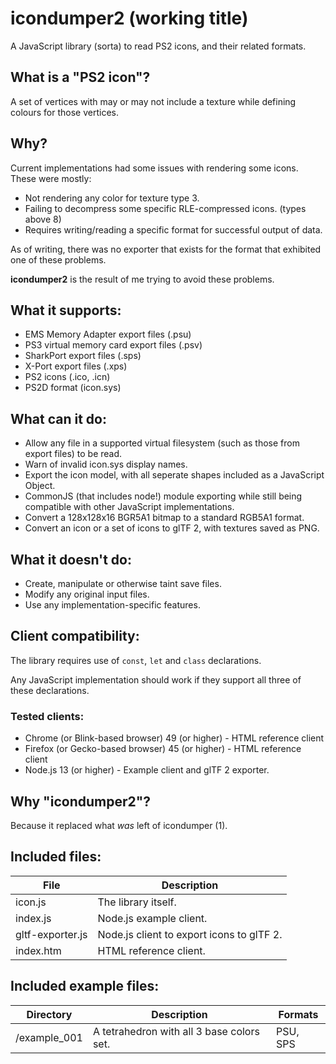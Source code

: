 # icondumper2 (working title)
A JavaScript library (sorta) to read PS2 icons, and their related formats.

## What is a "PS2 icon"?
A set of vertices with may or may not include a texture while defining colours for those vertices.

## Why?
Current implementations had some issues with rendering some icons. These were mostly:
* Not rendering any color for texture type 3.
* Failing to decompress some specific RLE-compressed icons. (types above 8)
* Requires writing/reading a specific format for successful output of data.

As of writing, there was no exporter that exists for the format that exhibited one of these problems.

**icondumper2** is the result of me trying to avoid these problems.

## What it supports:
* EMS Memory Adapter export files (.psu)
* PS3 virtual memory card export files (.psv)
* SharkPort export files (.sps)
* X-Port export files (.xps)
* PS2 icons (.ico, .icn)
* PS2D format (icon.sys)

## What can it do:
* Allow any file in a supported virtual filesystem (such as those from export files) to be read.
* Warn of invalid icon.sys display names.
* Export the icon model, with all seperate shapes included as a JavaScript Object.
* CommonJS (that includes node!) module exporting while still being compatible with other JavaScript implementations.
* Convert a 128x128x16 BGR5A1 bitmap to a standard RGB5A1 format.
* Convert an icon or a set of icons to glTF 2, with textures saved as PNG.

## What it doesn't do:
* Create, manipulate or otherwise taint save files.
* Modify any original input files.
* Use any implementation-specific features.

## Client compatibility:
The library requires use of `const`, `let` and `class` declarations.

Any JavaScript implementation should work if they support all three of these declarations.

### Tested clients:
* Chrome (or Blink-based browser) 49 (or higher) - HTML reference client
* Firefox (or Gecko-based browser) 45 (or higher) - HTML reference client
* Node.js 13 (or higher) - Example client and glTF 2 exporter.

## Why "icondumper2"?
Because it replaced what *was* left of icondumper (1).

## Included files:
| File             | Description                               |
| ---------------- | ----------------------------------------- |
| icon.js          | The library itself.                       |
| index.js         | Node.js example client.                   |
| gltf-exporter.js | Node.js client to export icons to glTF 2. |
| index.htm        | HTML reference client.                    |

## Included example files:
| Directory    | Description                               | Formats  |
| ------------ | ----------------------------------------- | -------- |
| /example_001 | A tetrahedron with all 3 base colors set. | PSU, SPS |